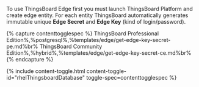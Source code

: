 To use ThingsBoard Edge first you must launch ThingsBoard Platform and create edge entity. 
For each entity ThingsBoard automatically generates immutable unique <strong>Edge Secret</strong> and <strong>Edge Key</strong> 
(kind of login/password).

{% capture contenttogglespec %}
ThingsBoard Professional Edition%,%postgresql%,%templates/edge/get-edge-key-secret-pe.md%br%
ThingsBoard Community Edition%,%hybrid%,%templates/edge/get-edge-key-secret-ce.md%br%{% endcapture %}

{% include content-toggle.html content-toggle-id="rhelThingsboardDatabase" toggle-spec=contenttogglespec %} 
